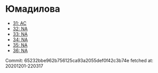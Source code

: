 # Юмадилова
- [31: AC](31.md)
- [32: NA](32.md)
- [33: NA](33.md)
- [34: NA](34.md)
- [35: NA](35.md)
- [36: NA](36.md)

Commit: 65232bbe962b756125ca93a2055def0f42c3b74e
 fetched at: 20201201-220317
